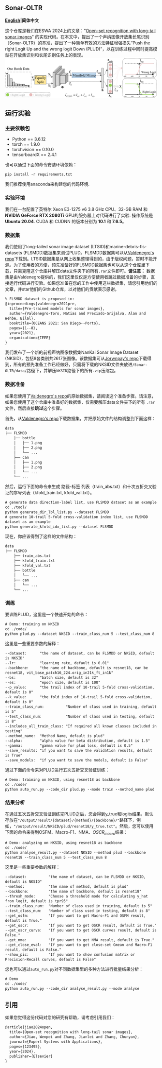 ## Sonar-OLTR

**[English](https://github.com/Jorwnpay/Sonar-OLTR/blob/main/README.md)|简体中文**

这个仓库是我们在ESWA 2024上的文章："[Open-set recognition with long-tail sonar images](https://doi.org/10.1016/j.eswa.2024.123495)" 的实现代码。在本文中，提出了一个声纳图像开放集长尾识别（Sonar-OLTR）的基准，提出了一种简单有效的方法特征增强损失“Push the right Logit Up and the wrong logit Down (PLUD)”，以在训练过程中同时提高模型在开放集识别和长尾识别任务上的表现。
![plud](./img/plud.png)

## 运行实验

### 主要依赖包

* Python == 3.6.12
* torch == 1.9.0
* torchvision == 0.10.0
* tensorboardX == 2.4.1

也可以通过下面的命令安装环境依赖：

```shell
pip install -r requirements.txt
```

我们推荐使用anaconda来构建您的代码环境.

### 实验环境

我们在一台配置了英特尔 Xeon E3-1275 v6 3.8 GHz CPU、32-GB RAM 和 **NVIDIA GeForce RTX 2080Ti** GPU的服务器上对代码进行了实验. 操作系统是 **Ubuntu 20.04**. CUDA 和 CUDNN 的版本分别为 **10.1** 和 **7.6.5**。

### 数据集

我们使用了long-tailed sonar image dataset (LTSID)和marine-debris-fls-datasets (FLSMDD)数据集来测试PLUD。FLSMDD数据集可以从[Valdenegro's repo](https://github.com/mvaldenegro/marine-debris-fls-datasets/releases/tag/watertank-v1.0)下载到。LTSID数据集是从网上收集整理得到的，由于版权问题，暂时不能开源。为了使用者的方便，预先准备好的FLSMDD数据集也可以从这个仓库里下载，只需克隆这个仓库并解压data文件夹下的所有`.rar`文件即可。**请注意：** 数据集是由Valdenegro提供的，我们这里仅仅是方便使用者跳过数据准备的步骤，直接运行代码进行实验。如果您准备在您的工作中使用这些数据集，请您引用他们的文章，并star他们的Github仓库，以对他们的贡献表示感谢。

```
% FLSMDD dataset is proposed in:
@inproceedings{valdenegro2021pre,
  title={Pre-trained models for sonar images},
  author={Valdenegro-Toro, Matias and Preciado-Grijalva, Alan and Wehbe, Bilal},
  booktitle={OCEANS 2021: San Diego--Porto},
  pages={1--8},
  year={2021},
  organization={IEEE}
}
```

我们发布了一个新的前视声纳图像数据集NanKai Sonar Image Dataset (NKSID)，包括8各类别共2617张图像。该数据集可从[Jorwnpay's repo](https://github.com/Jorwnpay/NK-Sonar-Image-Dataset)下载得到，所有的预先准备工作已经做好，只需将下载的NKSID文件夹放进`/Sonar-OLTR/data/`路径下，并解压`NKSID`路径下的所有`.zip`压缩包。

### 数据准备

如果您使用了[Valdenegro's repo](https://github.com/mvaldenegro/marine-debris-fls-datasets/releases/tag/watertank-v1.0)的原始数据集，请阅读这个准备步骤。请注意，如果您使用了这个仓库中准备好的数据集，仅需要解压data文件夹下的所有 `.rar` 文件，然后直接**跳过**这个步骤。

首先，从[Valdenegro's repo](https://github.com/mvaldenegro/marine-debris-fls-datasets/releases/tag/watertank-v1.0)下载数据集，并把原始文件的结构调整到下面这样：

```
data
├── FLSMDD
    ├── bottle
    │   ├── 1.png
    │   ├── 2.png
    │   └── ...
    ├── can
    │   ├── 1.png
    │   ├── 2.png
    │   └── ...
    └── ...
```

然后，运行下面的命令来生成 路径-标签 列表（train_abs.txt）和十次五折交叉验证的序号列表（kfold_train.txt, kfold_val.txt）。

```shell
# generate data direction-label list, use FLSMDD dataset as an example 
cd ./tool/
python generate_dir_lbl_list.py --dataset FLSMDD
# generate 10-trail 5-fold cross-validation index list, use FLSMDD dataset as an example 
python generate_kfold_idx_list.py --dataset FLSMDD
```

现在，你应该得到了这样的文件结构：

```
data
├── FLSMDD
    ├── train_abs.txt
    ├── kfold_train.txt
    ├── kfold_val.txt
    ├── bottle
    │   └── ...
    ├── can
    │   └── ...
    └── ...
```

### 训练

要训练PLUD，这里是一个快速开始的命令：

```shell
# Demo: training on NKSID
cd ./code/
python plud.py --dataset NKSID --train_class_num 5 --test_class_num 8
```

这里是一些重要参数的解释：

```shell
--dataset:      "the name of dataset, can be FLSMDD or NKSID, default is NKSID"
--lr: 			"learning rate, default is 0.01"
--backbone:     "the name of backbone, default is resnet18, can be resnet18, vit_base_patch16_224.orig_in21k_ft_in1k"
--bs:			"batch size, default is 32"
--es:			"epoch size, default is 100"
--p_value:      "the trail index of 10-trail 5-fold cross-validation, default is 0"
--k_value:      "the fold index of 10-trail 5-fold cross-validation, default is 0"
--train_class_num:			"Number of class used in training, default is 5"
--test_class_num:			"Number of class used in testing, default is 8"
--includes_all_train_class:	"If required all known classes included in testing"
--method_name:	"Method Name, default is plud"
--alpha:		"alpha value for beta distribution, default is 1.5"
--gamma:		"gamma value for plud loss, default is 0.5"
--save_results: "if you want to save the validation results, default is True"
--save_models:  "if you want to save the models, default is False"
```

通过下面的命令来对PLUD进行五次五折交叉验证训练：

```shell
# Demo: training on NKSID, using resnet18 as backbone
cd ./code/
python auto_run.py --code_dir plud.py --mode train --method_name plud
```

### 结果分析

在通过五次五折交叉验证训练完PLUD之后，您会得到y_true和logits结果，默认存放在`"/output/result/{dataset}/{method}/{backbone}/"`路径下，例如，`"/output/result/NKSID/plud/resnet18/y_true.txt"`。然后，您可以使用下面的命令来得到OSFM、Macro-F1、NMA、$OSCR_{macro}$结果：

```shell
# Demo: analyzing on NKSID, using resnet18 as backbone
cd ./code/
python analyse_result.py --dataset NKSID --method plud --backbone resnet18 --train_class_num 5 --test_class_num 8 
```

这里是一些重要参数的解释：

```shell
--dataset:          "the name of dataset, can be FLSMDD or NKSID, default is NKSID"
--method:           "the name of method, default is plud"
--backbone:         "the name of backbone, default is resnet18"
--thresh_mode:		"Choose a threshold mode for calculating y_hat from logit, default is tpr95"
--train_class_num:	"Number of class used in training, default is 5"
--test_class_num:	"Number of class used in testing, default is 8"
--get_osfm:         "If you want to get Macro-F1 and OSFM result, default is True."
--get_oscr:         "If you want to get OSCR result, default is True."
--get_oscr_curve:   "If you want to get OSCR curves result, default is False."
--get_nma:          "If you want to get NMA result, default is True."
--get_close_eval:   "If you want to get close-set Gmean and Macro-F1 result, default is False."
--show_pic:         "If you want to show confusion matrix or Precision-Recall curves, default is False"
```

您也可以通过`auto_run.py`对不同数据集里的多种方法进行批量结果分析：

```shell
# Demo
cd ./code/
python auto_run.py --code_dir analyse_result.py --mode analyse  
```

##  引用

如果您觉得这份代码对您的研究有帮助，请考虑引用我们：

```
@article{jiao2024open,
  title={Open-set recognition with long-tail sonar images},
  author={Jiao, Wenpei and Zhang, Jianlei and Zhang, Chunyan},
  journal={Expert Systems with Applications},
  pages={123495},
  year={2024},
  publisher={Elsevier}
}
```

